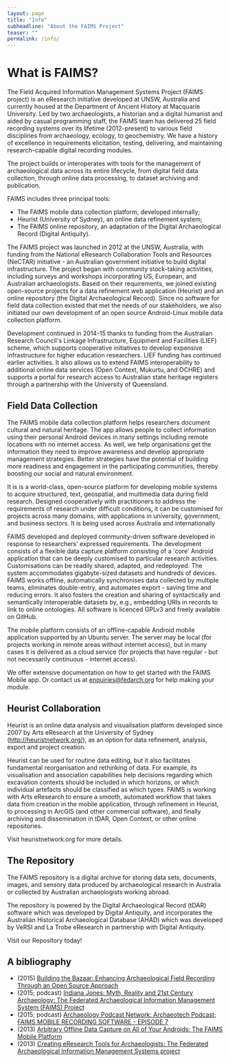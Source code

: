 ```yaml
---
layout: page
title: "Info"
subheadline: "About the FAIMS Project"
teaser: ""
permalink: /info/
---
```


# What is FAIMS?

The Field Acquired Information Management Systems Project (FAIMS project) is an eResearch initiative developed at UNSW, Australia and currently housed at the Department of Ancient History at Macquarie University. Led by two archaeologists, a historian and a digital humanist and aided by casual programming staff, the FAIMS team has delivered 25 field recording systems over its lifetime (2012-present) to various field disciplines from archaeology, ecology, to geochemistry. We have a history of excellence in requirements elicitation, testing, delivering, and maintaining research-capable digital recording modules. 

The project builds or interoperates with tools for the management of archaeological data across its entire lifecycle, from digital field data collection, through online data processing, to dataset archiving and publication.

FAIMS includes three principal tools: 

* The FAIMS mobile data collection platform, developed internally;
* Heurist (University of Sydney), an online data refinement system; 
* The FAIMS online repository, an adaptation of the Digital Archaeological Record (Digital Antiquity).

The FAIMS project was launched in 2012 at the UNSW, Australia, with funding from the National eResearch Collaboration Tools and Resources (NeCTAR) initiative - an Australian government initiative to build digital infrastructure. The project began with community stock-taking activities, including surveys and workshops incorporating US, European, and Australian archaeologists. Based on their requirements, we joined existing open-source projects for a data refinement web application (Heurist) and an online repository (the Digital Archaeological Record). Since no software for field data collection existed that met the needs of our stakeholders, we also initiated our own development of an open source Android-Linux mobile data collection platform.  

Development continued in 2014-15 thanks to funding from the Australian Research Council's Linkage Infrastructure, Equipment and Facilities (LIEF) scheme, which supports cooperative initiatives to develop expensive infrastructure for higher education researchers. LIEF funding has continued earlier activities. It also allows us to extend FAIMS interoperability to additional online data services (Open Context, Mukurtu, and OCHRE) and supports a portal for research access to Australian state heritage registers through a partnership with the University of Queensland. 

## Field Data Collection

The FAIMS mobile data collection platform helps researchers document cultural and natural heritage. The app allows people to collect information using their personal Android devices in many settings including remote locations with no internet access. As well, we help organisations get the information they need to improve awareness and develop appropriate management strategies. Better strategies have the potential of building more readiness and engagement in the participating communities, thereby boosting our social and natural environment. 

It is is a world-class, open-source platform for developing mobile systems to acquire structured, text, geospatial, and multimedia data during field research. Designed cooperatively with practitioners to address the requirements of research under difficult conditions, it can be customised for projects across many domains, with applications in university, government, and business sectors. It is being used across Australia and internationally

FAIMS developed and deployed community-driven software developed in response to researchers' expressed requirements. The development consists of a flexible data capture platform consisting of a 'core' Android application that can be deeply customised to particular research activities. Customisations can be readily shared, adapted, and redeployed. The system accommodates gigabyte-sized datasets and hundreds of devices. FAIMS works offline, automatically synchronises data collected by multiple teams, eliminates double-entry, and automates export - saving time and reducing errors. It also fosters the creation and sharing of syntactically and semantically interoperable datasets by, e.g., embedding URIs in records to link to online ontologies. All software is licenced GPLv3 and freely available on GitHub.

The mobile platform consists of an offline-capable Android mobile application supported by an Ubuntu server. The server may be local (for projects working in remote areas without internet access), but in many cases it is delivered as a cloud service (for projects that have regular - but not necessarily continuous - internet access).

We offer extensive documentation on how to get started with the FAIMS Mobile app. Or contact us at enquiries@fedarch.org for help making your module.

## Heurist Collaboration

Heurist is an online data analysis and visualisation platform developed since 2007 by Arts eResearch at the University of Sydney (http://heuristnetwork.org/), as an option for data refinement, analysis, export and project creation. 

Heurist can be used for routine data editing, but it also facilitates fundamental reorganisation and rethinking of data. For example, its visualisation and association capabilities help decisions regarding which excavation contexts should be included in which horizons, or which individual artefacts should be classified as which types. FAIMS is working with Arts eResearch to ensure a smooth, automated workflow that takes data from creation in the mobile application, through refinement in Heurist, to processing in ArcGIS (and other commercial software), and finally archiving and dissemination in tDAR, Open Context, or other online repositories.

Visit heuristnetwork.org for more details.

## The Repository

The FAIMS repository is a digital archive for storing data sets, documents, images, and sensory data produced by archaeological research in Australia or collected by Australian archaeologists working abroad.

The repository is powered by the Digital Archaeological Record (tDAR) software which was developed by Digital Antiquity, and incorporates the Australian Historical Archaeological Database (AHAD) which was developed by VeRSI and La Trobe eResearch in partnership with Digital Antiquity.

Visit our Repository today!

## A bibliography
* (2015) [Building the Bazaar: Enhancing Archaeological Field Recording Through an Open Source Approach](https://www.academia.edu/18123736/Building_the_Bazaar_Enhancing_Archaeological_Field_Recording_Through_an_Open_Source_Approach)
* (2015; podcast) [Indiana Jones: Myth, Reality and 21st Century Archaeology: The Federated Archaeological Information Management System (FAIMS) Project](http://www.podcastchart.com/podcasts/indiana-jones-myth-reality-and-21st-century-archaeology/episodes/the-federated-archaeological-information-management-system-faims-project)
* (2015; podcast) [Archaeology Podcast Network: Archaeotech Podcast; FAIMS MOBILE RECORDING SOFTWARE - EPISODE 7](http://www.archaeologypodcastnetwork.com/archaeotech/7)
* (2013) [Arbitrary Offline Data Capture on All of Your Androids: The FAIMS Mobile Platform](https://www.academia.edu/18170164/Arbitrary_Offline_Data_Capture_on_All_of_Your_Androids_The_FAIMS_Mobile_Platform)
* (2013) [Creating eResearch Tools for Archaeologists: The Federated Archaeological Information Management Systems project](https://www.academia.edu/5690498/Creating_eResearch_Tools_for_Archaeologists_The_Federated_Archaeological_Information_Management_Systems_project)
